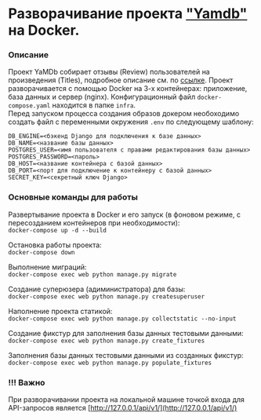 # Разворачивание проекта ["Yamdb"](https://github.com/KoVal177/api_yamdb/) на Docker.
### Описание
Проект YaMDb собирает отзывы (Review) пользователей на произведения (Titles), подробное описание см. по [ссылке](https://github.com/KoVal177/api_yamdb/).
Проект разворачивается с помощью Docker на 3-х контейнерах: приложение, база данных и сервер (nginx). Конфигурационный файл `docker-compose.yaml` находится в папке `infra`.   
Перед запуском процесса создания образов докером необоходимо создать файл с переменными окружения `.env` по следующему шаблону:
```
DB_ENGINE=<бэкенд Django для подключения к базе данных> 
DB_NAME=<название базы данных>
POSTGRES_USER=<имя пользователя с правами редактирования базы данных>
POSTGRES_PASSWORD=<пароль>
DB_HOST=<название контейнера с базой данных>
DB_PORT=<порт для подключение к контейнеру с базой данных>
SECRET_KEY=<секретный ключ Django>
```
### Основные команды для работы
Развертывание проекта в Docker и его запуск (в фоновом режиме, с пересозданием контейнеров при необходимости):  
`docker-compose up -d --build`  

Остановка работы проекта:  
`docker-compose down`  

Выполнение миграций:  
`docker-compose exec web python manage.py migrate`  

Создание суперюзера (адиминистратора) для базы:  
`docker-compose exec web python manage.py createsuperuser`  

Наполнение проекта статикой:  
`docker-compose exec web python manage.py collectstatic --no-input`  

Создание фикстур для заполнения базы данных тестовыми данными:  
`docker-compose exec web python manage.py create_fixtures`  

Заполнения базы данных тестовыми данными из созданных фикстур:  
`docker-compose exec web python manage.py populate_fixtures`  

### !!! Важно
При разворачивании проекта на локальной машине точкой входа для API-запросов является [http://127.0.0.1/api/v1/](http://127.0.0.1/api/v1/)
